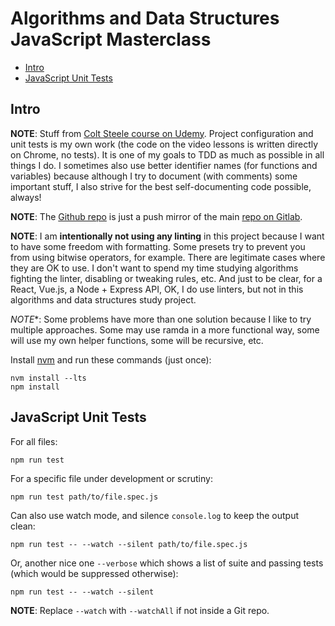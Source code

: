 # Algorithms and Data Structures JavaScript Masterclass


<!-- vim-markdown-toc GitLab -->

* [Intro](#intro)
* [JavaScript Unit Tests](#javascript-unit-tests)

<!-- vim-markdown-toc -->

## Intro

**NOTE**: Stuff from [Colt Steele course on Udemy](https://www.udemy.com/course/js-algorithms-and-data-structures-masterclass). Project configuration and unit tests is my own work (the code on the video lessons is written directly on Chrome, no tests). It is one of my goals to TDD as much as possible in all things I do. I sometimes also use better identifier names (for functions and variables) because although I try to document (with comments) some important stuff, I also strive for the best self-documenting code possible, always!

**NOTE**: The [Github repo](https://github.com/FernandoBasso/JavaScript-Algorithms-and-Data-Structures-Masterclass) is just a push mirror of the main [repo on Gitlab](https://gitlab.com/programming-studies/javascript-algorithms-data-structures-masterclass).

**NOTE**: I am **intentionally not using any linting** in this project because I want to have some freedom with formatting. Some presets try to prevent you from using bitwise operators, for example. There are legitimate cases where they are OK to use. I don't want to spend my time studying algorithms fighting the linter, disabling or tweaking rules, etc. And just to be clear, for a React, Vue.js, a Node + Express API, OK, I do use linters, but not in this algorithms and data structures study project.

*NOTE**: Some problems have more than one solution because I like to try multiple approaches. Some may use ramda in a more functional way, some will use my own helper functions, some will be recursive, etc.

Install [nvm](https://github.com/nvm-sh/nvm) and run these commands (just once):

```
nvm install --lts
npm install
```

## JavaScript Unit Tests

For all files:

```
npm run test
```

For a specific file under development or scrutiny:

```
npm run test path/to/file.spec.js
```

Can also use watch mode, and silence `console.log` to keep the output clean:

```
npm run test -- --watch --silent path/to/file.spec.js
```

Or, another nice one `--verbose` which shows a list of suite and passing tests (which would be suppressed otherwise):


```
npm run test -- --watch --silent
```

**NOTE**: Replace `--watch` with `--watchAll` if not inside a Git repo.

